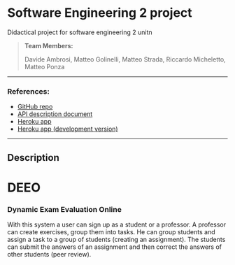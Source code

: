 # Software Engineering 2 project

Didactical project for software engineering 2 unitn

>**Team Members:**
>
>Davide Ambrosi,
>Matteo Golinelli,
>Matteo Strada,
>Riccardo Micheletto,
>Matteo Ponza

-------------
### References:
* [GitHub repo](https://github.com/Dave997/se2_project/)
* [API description document](https://se2projectnathaniellee.docs.apiary.io/#)
* [Heroku app](https://se2-project-nathaniellee.herokuapp.com/)
* [Heroku app (development version)](https://se2-project-nathaniellee-dev.herokuapp.com/)

-------------
## Description
# DEEO
### Dynamic Exam Evaluation Online
With this system a user can sign up as a student or a professor. A professor can create exercises, group them into tasks. He can group students and assign a task to a group of students (creating an assignment).
The students can submit the answers of an assignment and then correct the answers of other students (peer review).
